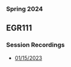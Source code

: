 ### Spring 2024
## EGR111
### Session Recordings


- [01/15/2023]()

<!--
- [01/17/2023]()
- [01/22/2023]()
- [01/24/2023]()
- [01/29/2023]()
- [01/31/2023]()
- [02/05/2023]()
- [02/07/2023]()
- [02/12/2023]()
- [02/14/2023]()
- [02/19/2023]()
- [02/21/2023]()
- [02/26/2023]()
- [02/28/2023]()
- [03/05/2023]()
- [03/07/2023]()
- [03/12/2023]()
- [03/14/2023]()
- [03/19/2023]()
- [03/21/2023]()
- [03/26/2023]()
- [03/28/2023]()
- [04/02/2023]()
- [04/04/2023]()
- [04/09/2023]()
- [04/11/2023]()
- [04/16/2023]()
- [04/18/2023]()
- [04/23/2023]()
- [04/25/2023]()
- [04/30/2023]()
- [05/02/2023]()

-->